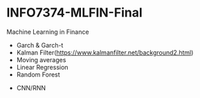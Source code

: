 # INFO7374-MLFIN-Final
Machine Learning in Finance

- Garch & Garch-t
- Kalman Filter(https://www.kalmanfilter.net/background2.html)
- Moving averages
- Linear Regression
- Random Forest

[//]: # (- Gradient Boosting)
- CNN/RNN